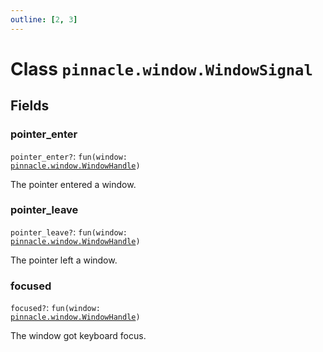 ```yaml
---
outline: [2, 3]
---
```


# Class `pinnacle.window.WindowSignal`




## Fields

### pointer_enter <Badge type="danger" text="nullable" />

`pointer_enter?`: <code>fun(window: <a href="/lua-reference/0.1.0-alpha.2/classes/pinnacle.window.WindowHandle">pinnacle.window.WindowHandle</a>)</code>

The pointer entered a window.

### pointer_leave <Badge type="danger" text="nullable" />

`pointer_leave?`: <code>fun(window: <a href="/lua-reference/0.1.0-alpha.2/classes/pinnacle.window.WindowHandle">pinnacle.window.WindowHandle</a>)</code>

The pointer left a window.

### focused <Badge type="danger" text="nullable" />

`focused?`: <code>fun(window: <a href="/lua-reference/0.1.0-alpha.2/classes/pinnacle.window.WindowHandle">pinnacle.window.WindowHandle</a>)</code>

The window got keyboard focus.


